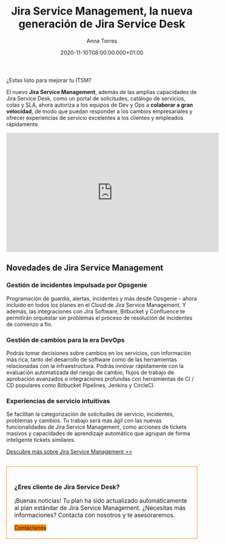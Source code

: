 ﻿---
layout: post
title: 'Jira Service Management, la nueva generación de Jira Service Desk'
description: Permite a tus equipos de colaborar a gran velocidad y brindar excelentes experiencias de servicio a los clientes y empleados.
date: '2020-11-10T08:00:00.000+01:00'
author:  Anna Torres
categories: 
- devops
- atlassian
- noticias


cover: /img/posts/2020-11-10-Jira-Service-Management-la-nueva-generación-de-Jira-Service-Desk-thumb.jpg
modified_time: '2020-11-10T08:00:00.000+01:00'
---


¿Estas listo para mejorar tu ITSM?


El nuevo **Jira Service Management**, además de las amplias capacidades de Jira Service Desk, como un portal de solicitudes, catálogo de servicios, colas y SLA, ahora autoriza a los equipos de Dev y Ops a **colaborar a gran velocidad**, de modo que puedan responder a los cambios empresariales y ofrecer experiencias de servicio excelentes a los clientes y empleados rápidamente.

<center>
<iframe width="560" height="315" src="https://www.youtube.com/embed/om7vPYd7N74" frameborder="0" allow="accelerometer; autoplay; clipboard-write; encrypted-media; gyroscope; picture-in-picture" allowfullscreen></iframe>
</center>


## Novedades de Jira Service Management

### **Gestión de incidentes impulsada por Opsgenie**

Programación de guardia, alertas, incidentes y más desde Opsgenie - ahora incluido en todos los planes en el Cloud de Jira Service Management. Y además, las integraciones con Jira Software, Bitbucket y Confluence te permitirán orquestar sin problemas el proceso de resolución de incidentes de comienzo a fin.

### **Gestión de cambios para la era DevOps**

Podrás tomar decisiones sobre cambios en los servicios, con información más rica, tanto del desarrollo de software como de las herramientas relacionadas con la infraestructura. Podrás innovar rápidamente con la evaluación automatizada del riesgo de cambio, flujos de trabajo de aprobación avanzados e integraciones profundas con herramientas de CI / CD populares como Bitbucket Pipelines, Jenkins y CircleCI.

### Experiencias de servicio intuitivas

Se facilitan la categorización de solicitudes de servicio, incidentes, problemas y cambios. Tu trabajo será mas ágil con las nuevas funcionalidades de Jira Service Management, como acciones de tickets masivos y capacidades de aprendizaje automático que agrupan de forma inteligente tickets similares.

<p style="font-size:1em"><a href="https://www.atlassian.com/es/software/jira/service-management" style="text-decoration:underline">Descubre más sobre Jira Service Management >> </a></p>


<br/>
<div style="border:1px solid #FF8200; padding:20px 20px; ">
<h3>¿Eres cliente de Jira Service Desk?</h3> 
<p style="font-size:1.1em;">¡Buenas noticias! Tu plan ha sido actualizado automáticamente al plan estándar de Jira Service Management. ¿Necesitas más  informaciones? Contacta con nosotros y te asesoraremos.
</p>
<span id="contact-button" class="btn btn-outline-white btn-xl" style="background:#FF8200; border:none" >Contáctanos</span>
<br>
</div>

<br>
